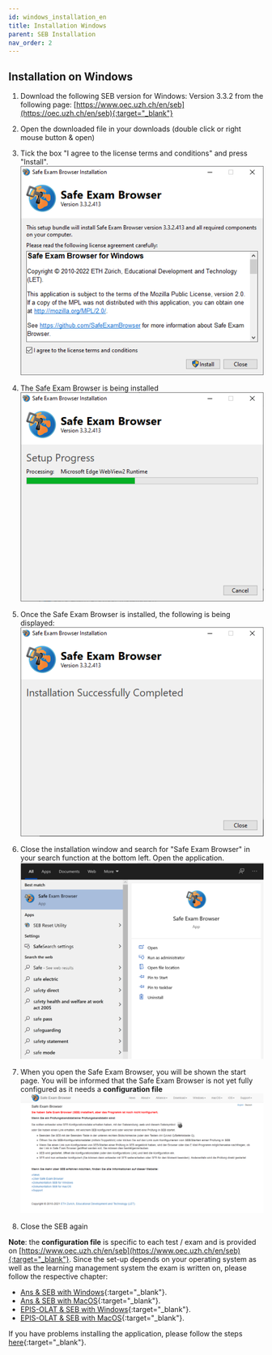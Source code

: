 ```yaml
---
id: windows_installation_en
title: Installation Windows
parent: SEB Installation
nav_order: 2
---
```


## Installation on Windows

1. Download the following SEB version for Windows:
Version 3.3.2 from the following page: [https://www.oec.uzh.ch/en/seb](https://oec.uzh.ch/en/seb){:target="_blank"}

1. Open the downloaded file in your downloads (double click or right mouse button & open)

1. Tick the box "I agree to the license terms and conditions" and press "Install".
[![Windows-Download-4](assets/download-windows-step4.png)](assets/download-windows-step4.png)

1. The Safe Exam Browser is being installed
[![Windows-Download-5](assets/download-windows-step5.png)](assets/download-windows-step5.png)

1. Once the Safe Exam Browser is installed, the following is being displayed:
[![Windows-Download-6](assets/download-windows-step6.png)](assets/download-windows-step6.png)

1. Close the installation window and search for "Safe Exam Browser" in your search function at the bottom left. Open the application.
[![Windows-Download-7](assets/download-windows-step7.png)](assets/download-windows-step7.png)

1. When you open the Safe Exam Browser, you will be shown the start page. You will be informed that the Safe Exam Browser is not yet fully configured as it needs a **configuration file**
[![Windows-Download-8](assets/download-windows-step8.png)](assets/download-windows-step8.png)

1. Close the SEB again

**Note**: the **configuration file** is specific to each test / exam and is provided on [https://www.oec.uzh.ch/en/seb](https://www.oec.uzh.ch/en/seb){:target="_blank"}. Since the set-up depends on your operating system as well as the learning management system the exam is written on, please follow the respective chapter:
* [Ans & SEB with Windows](https://uzh-oec.github.io/seb-en/exam_seb_ans_win_en.html){:target="_blank"}.
* [Ans & SEB with MacOS](https://uzh-oec.github.io/seb-en/exam_seb_ans_mac_en.html){:target="_blank"}.
* [EPIS-OLAT & SEB with Windows](https://uzh-oec.github.io/seb-en/exam_seb_epis_win_en.html){:target="_blank"}.
* [EPIS-OLAT & SEB with MacOS](https://uzh-oec.github.io/seb-en/exam_seb_epis_mac_en.html){:target="_blank"}.

If you have problems installing the application, please follow the steps [here](https://uzh-oec.github.io/seb-en/installation_problems_en.html){:target="_blank"}.

